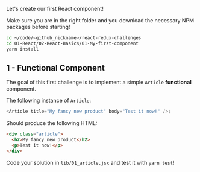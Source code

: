 Let's create our first React component!

Make sure you are in the right folder and you download the necessary NPM packages before starting!

```bash
cd ~/code/<github_nickname>/react-redux-challenges
cd 01-React/02-React-Basics/01-My-first-component
yarn install
```

## 1 - Functional Component

The goal of this first challenge is to implement a simple `Article` **functional** component.

The following instance of `Article`:

```js
<Article title="My fancy new product" body="Test it now!" />;
```
Should produce the following HTML:

```html
<div class="article">
  <h2>My fancy new product</h2>
  <p>Test it now!</p>
</div>
```

Code your solution in `lib/01_article.jsx` and test it with `yarn test`!
